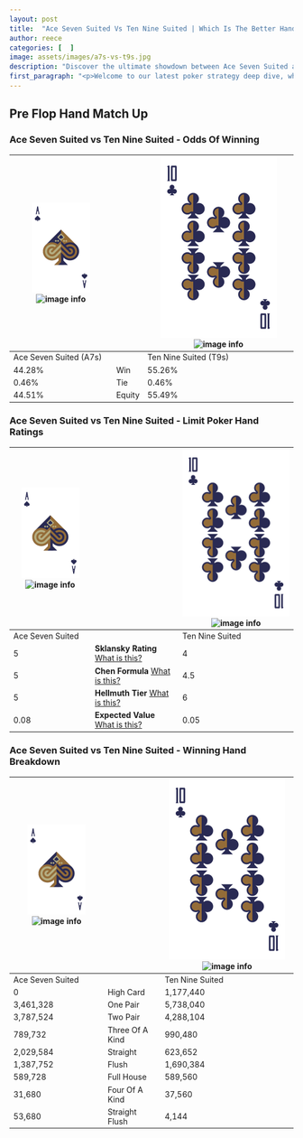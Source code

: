 ```yaml
---
layout: post
title:  "Ace Seven Suited Vs Ten Nine Suited | Which Is The Better Hand In Poker? A Complete Guide"
author: reece
categories: [  ]
image: assets/images/a7s-vs-t9s.jpg
description: "Discover the ultimate showdown between Ace Seven Suited and Ten Nine Suited in poker! Uncover the odds, strategies, and scenarios where one hand triumphs over the other. Get ready to up your poker game with this thrilling analysis."
first_paragraph: "<p>Welcome to our latest poker strategy deep dive, where we're pitting two distinct hands against each other in a high-stakes showdown: Ace Seven Suited vs Ten Nine Suited.</p><p>In the dynamic world of poker, every decision counts, and knowing which hand holds the upper hand is key to your success at the table.</p><p>In this article, we'll dissect these two hands, explore the scenarios where one dominates the other, and equip you with the knowledge to make strategic choices that can tip the odds in your favor.</p><p>Get ready to unravel the intriguing dynamics of these poker hands and elevate your game to new heights.</p>"
---
```




[comment]: # (sp0)

## Pre Flop Hand Match Up

<div class="table hand-ratings" markdown="1"> 



### Ace Seven Suited vs Ten Nine Suited - Odds Of Winning


    
| ![image info](assets/images/hand1/A.png) ![image info](assets/images/hand1/7s.png) |  | ![image info](assets/images/hand2/T.png) ![image info](assets/images/hand2/9s.png) |
| -------- | -------- | -------- |
| Ace Seven Suited (A7s) |  | Ten Nine Suited (T9s) |
| 44.28% | Win | 55.26% |
| 0.46% | Tie | 0.46% |
| 44.51% | Equity | 55.49% |




[comment]: # (sp1)



### Ace Seven Suited vs Ten Nine Suited - Limit Poker Hand Ratings


    
| ![image info](assets/images/hand1/A.png) ![image info](assets/images/hand1/7s.png) |  | ![image info](assets/images/hand2/T.png) ![image info](assets/images/hand2/9s.png) |
| -------- | -------- | -------- |
| Ace Seven Suited |  | Ten Nine Suited |
| 5 | **Sklansky Rating** [What is this?](/sklansky-rating-explained) | 4 |
| 5 | **Chen Formula** [What is this?](/chen-formula-explained) | 4.5 |
| 5 | **Hellmuth Tier** [What is this?](/Hellmuth-tier-explained) | 6 |
| 0.08 | **Expected Value** [What is this?](/expected-value-explained) | 0.05 |




[comment]: # (sp2)



### Ace Seven Suited vs Ten Nine Suited - Winning Hand Breakdown


    
| ![image info](assets/images/hand1/A.png) ![image info](assets/images/hand1/7s.png) |  | ![image info](assets/images/hand2/T.png) ![image info](assets/images/hand2/9s.png) |
| -------- | -------- | -------- |
| Ace Seven Suited |  | Ten Nine Suited |
| 0 | High Card | 1,177,440 |
| 3,461,328 | One Pair | 5,738,040 |
| 3,787,524 | Two Pair | 4,288,104 |
| 789,732 | Three Of A Kind | 990,480 |
| 2,029,584 | Straight | 623,652 |
| 1,387,752 | Flush | 1,690,384 |
| 589,728 | Full House | 589,560 |
| 31,680 | Four Of A Kind | 37,560 |
| 53,680 | Straight Flush | 4,144 |




[comment]: # (sp3)



</div>

[comment]: # (sp4)



[comment]: # (sp5)

